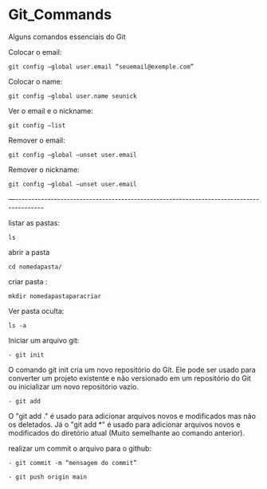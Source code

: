 # Git_Commands
Alguns comandos essenciais do Git

Colocar o email:

~~~git
git config –global user.email “seuemail@exemple.com”
~~~

Colocar o name:

~~~git
git config –global user.name seunick
~~~

Ver o email e o nickname:

~~~git
git config –list
~~~

Remover o email:

~~~git
git config –global –unset user.email
~~~

Remover o nickname:

~~~git
git config –global –unset user.email
~~~
          
 —---------------------------------------------------------------------------------------

listar as pastas:
~~~git       
ls
~~~

abrir a pasta
       
~~~git       
cd nomedapasta/
~~~

criar pasta :

~~~git
mkdir nomedapastaparacriar
~~~

Ver pasta oculta:
~~~git
ls -a
~~~

Iniciar um arquivo git:
~~~git          
- git init
~~~



O comando git init cria um novo repositório do Git. Ele pode ser usado para converter um projeto existente e não versionado em um repositório do Git ou inicializar um novo repositório vazio.

~~~git
- git add
~~~

O "git add ." é usado para adicionar arquivos novos e modificados mas não os deletados. Já o "git add *" é usado para adicionar arquivos novos e modificados do diretório atual (Muito semelhante ao comando anterior).


realizar um commit o arquivo para o github:

~~~git
- git commit -m “mensagem do commit”
~~~

~~~git
- git push origin main
~~~

